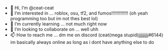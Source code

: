 - 👋 Hi, I’m @ceat-ceat
- 👀 I’m interested in ... roblox, osu, tf2, and fumos!!!!!!!!!!!!! (oh yeah programming too but im not thes best lol)
- 🌱 I’m currently learning ... not much right now
- 💞️ I’m looking to collaborate on ... well uhh
- 📫 How to reach me ... dm me on discord (ceat(mega stupid)jjjjjjjjj#6144) im basically always online as long as i dont have anything else to do

<!---
ceat-ceat/ceat-ceat is a ✨ special ✨ repository because its `README.md` (this file) appears on your GitHub profile.
You can click the Preview link to take a look at your changes.
--->

